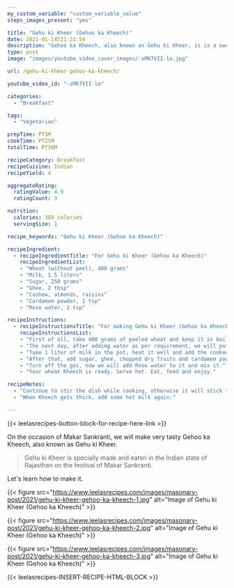 ```yaml
---
my_custom_variable: "custom_variable_value"
steps_images_present: "yes"

title: "Gehu ki Kheer (Gehoo ka Kheech)"
date: 2021-01-14T21:31:54
description: "Gehoo ka Kheech, also known as Gehu ki Kheer, is is a sweet dish specially made and eaten in the Indian state of Rajasthan on the festival of Makar Sankranti."
type: post
image: "images/youtube_video_cover_images/-sMK7VII-lo.jpg"

url: /gehu-ki-kheer-gehoo-ka-kheech/

youtube_video_id: "-sMK7VII-lo"

categories: 
  - "Breakfast"

tags:
  - "Vegetarian"

prepTime: PT5M
cookTime: PT25M
totalTime: PT30M

recipeCategory: Breakfast
recipeCuisine: Indian
recipeYield: 4

aggregateRating:
  ratingValue: 4.9
  ratingCount: 3

nutrition:
  calories: 389 calories
  servingSize: 1

recipe_keywords: "Gehu ki Kheer (Gehoo ka Kheech)"

recipeIngredient:
  - recipeIngredientTitle: "For Gehu ki Kheer (Gehoo ka Kheech)"
    recipeIngredientList:
    - "Wheat (without peel), 400 grams" 
    - "Milk, 1.5 liters" 
    - "Sugar, 250 grams" 
    - "Ghee, 2 tbsp" 
    - "Cashew, almonds, raisins" 
    - "Cardamom powder, 1 tsp" 
    - "Rose water, 2 tsp" 

recipeInstructions:
  - recipeInstructionsTitle: "For making Gehu ki Kheer (Gehoo ka Kheech)"
    recipeInstructionsList:
    - "First of all, take 400 grams of peeled wheat and keep it in boiled water in a cooker for 10-12 hours." 
    - "The next day, after adding water as per requirement, we will put it on the gas for cooking, and allow it to cook until 8 to 10 whistles come. After that, cook it for 15 minutes on low heat." 
    - "Take 1 liter of milk in the pot, heat it well and add the cooked wheat Kheech to the milk and keep stirring it slowly while mixing it well. The mixture will continue to cook until it thickens. " 
    - "After that, add sugar, ghee, chopped dry fruits and cardamom powder in the Kheech and mix it well and allow it to cook for 5 to 7 minutes. " 
    - "Turn off the gas, now we will add Rose water to it and mix it." 
    - "Your wheat Kheech is ready. Serve hot. Eat, feed and enjoy." 

recipeNotes:
  - "Continue to stir the dish while cooking, otherwise it will stick to the bottom."
  - "When Kheech gets thick, add some hot milk again."

---
```


{{< leelasrecipes-button-block-for-recipe-here-link >}}

On the occasion of Makar Sankranti, we will make very tasty Gehoo ka Kheech, also known as Gehu ki Kheer.

> Gehu ki Kheer is specially made and eaten in the Indian state of Rajasthan on the festival of Makar Sankranti.

Let's learn how to make it.


{{< figure src="https://www.leelasrecipes.com/images/masonary-post/2021/gehu-ki-kheer-gehoo-ka-kheech-1.jpg" alt="Image of Gehu ki Kheer (Gehoo ka Kheech)" >}}

{{< figure src="https://www.leelasrecipes.com/images/masonary-post/2021/gehu-ki-kheer-gehoo-ka-kheech-2.jpg" alt="Image of Gehu ki Kheer (Gehoo ka Kheech)" >}}

{{< figure src="https://www.leelasrecipes.com/images/masonary-post/2021/gehu-ki-kheer-gehoo-ka-kheech-3.jpg" alt="Image of Gehu ki Kheer (Gehoo ka Kheech)" >}}

{{< leelasrecipes-INSERT-RECIPE-HTML-BLOCK >}}

